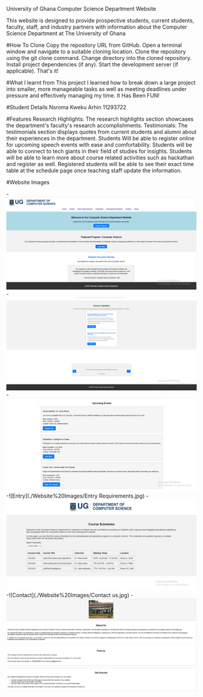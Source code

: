 

 University of Ghana Computer Science Department Website

This website is designed to provide prospective students, current students, faculty, staff, and industry partners with information about the Computer Science Department at The University of Ghana

#How To Clone
Copy the repository URL from GitHub.
Open a terminal window and navigate to a suitable cloning location.
Clone the repository using the git clone command.
Change directory into the cloned repository.
Install project dependencies (if any).
Start the development server (if applicable).
That's it!

#What I learnt from This project
I learned how to break down a large project into smaller, more manageable tasks as well as meeting deadlines under pressure and effectively managing my time. It Has Been FUN!

#Student Details
Nsroma Kweku Arhin
11293722

#Features
Research Highlights: The research highlights section showcases the department's faculty's research accomplishments.
Testimonials: The testimonials section displays quotes from current students and alumni about their experiences in the department.
Students Will be able to register online for upcoming speech events with ease and comfortability.
Students will be able to connect to tech giants in their field of studies for insights.
Students will be able to learn more about course related activities such as hackathan and register as well.
Registered students will be able to see their exact time table at the schedule page once teaching staff update the information.

#Website Images

-![HomePage](./Website%20Images/front%20page.jpg)
-![HomePage 2](./Website%20Images/web2.jpg)
-![Events](./Website%20Images/Events.jpg)
-![Entry](./Website%20Images/Entry Requirements.jpg)
-![Schedules](./Website%20Images/Schedules.jpg)
-![Contact](./Website%20Images/Contact us.jpg)
-![About](./Website%20Images/About.jpg)

